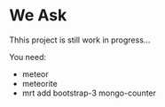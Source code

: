 We Ask
=====

Thhis project is still work in progress...

You need:
- meteor
- meteorite
- mrt add bootstrap-3 mongo-counter


